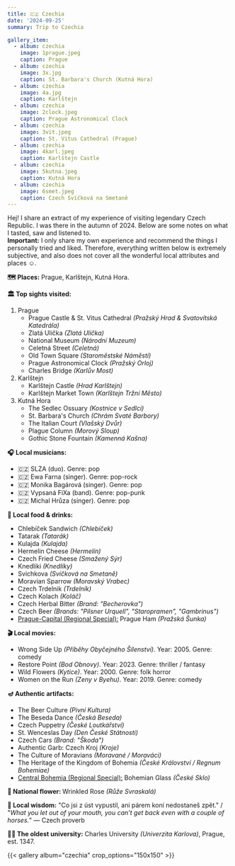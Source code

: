 ```yaml
---
title: 🇨🇿 Czechia
date: '2024-09-25'
summary: Trip to Czechia

gallery_item:
  - album: czechia
    image: 1prague.jpeg
    caption: Prague 
  - album: czechia
    image: 3x.jpg
    caption: St. Barbara's Church (Kutná Hora)
  - album: czechia
    image: 4a.jpg
    caption: Karlštejn  
  - album: czechia
    image: 2clock.jpeg
    caption: Prague Astronomical Clock 
  - album: czechia
    image: 3vit.jpeg
    caption: St. Vitus Cathedral (Prague)
  - album: czechia
    image: 4karl.jpeg
    caption: Karlštejn Castle 
  - album: czechia
    image: 5kutna.jpeg
    caption: Kutná Hora
  - album: czechia
    image: 6smet.jpeg
    caption: Czech Svíčková na Smetaně
---
```

Hej! I share an extract of my experience of visiting legendary Czech Republic. I was there in the autumn of 2024. Below are some notes on what I tasted, saw and listened to.<br>
<b>Important:</b> I only share my own experience and recommend the things I personally tried and liked. Therefore, everything written below is extremely subjective, and also does not cover all the wonderful local attributes and places ☺️.

<b>🗺 Places:</b> Prague, Karlštejn, Kutná Hora.<br>

<b>🏛 Top sights visited: </b>
1. Prague
    - Prague Castle & St. Vitus Cathedral <i>(Pražský Hrad & Svatovítská Katedrála)</i>
    - Zlatá Ulička <i>(Zlatá Ulička)</i>
    - National Museum <i>(Národní Muzeum)</i>
    - Celetná Street <i>(Celetná)</i>
    - Old Town Square <i>(Staroměstské Náměstí)</i>
    - Prague Astronomical Clock <i>(Pražský Orloj)</i>
    - Charles Bridge <i>(Karlův Most)</i>
2. Karlštejn
    - Karlštejn Castle <i>(Hrad Karlštejn)</i>
    - Karlštejn Market Town <i>(Karlštejn Tržní Město)</i>
3. Kutná Hora
    - The Sedlec Ossuary <i>(Kostnice v Sedlci)</i>
    - St. Barbara's Church <i>(Chrám Svaté Barbory)</i>
    - The Italian Court <i>(Vlašský Dvůr)</i>
    - Plague Column <i>(Morový Sloup)</i>
    - Gothic Stone Fountain <i>(Kamenná Kašna)</i>

<b>🎧 Local musicians: </b>
- 🇨🇿 SLZA (duo). Genre: pop
- 🇨🇿 Ewa Farna (singer). Genre: pop-rock
- 🇨🇿 Monika Bagárová (singer). Genre: pop
- 🇨🇿 Vypsaná FiXa (band). Genre: pop-punk
- 🇨🇿 Michal Hrůza (singer). Genre: pop


<b>🥘 Local food & drinks: </b>
- Chlebíček Sandwich <i>(Chlebíček)</i>
- Tatarak <i>(Tatarák)</i>
- Kulajda <i>(Kulajda)</i>
- Hermelin Cheese <i>(Hermelín)</i>
- Czech Fried Cheese <i>(Smažený Sýr)</i>
- Knedliki <i>(Knedlíky)</i>
- Svichkova <i>(Svíčková na Smetaně)</i>
- Moravian Sparrow <i>(Moravský Vrabec)</i>
- Czech Trdelnik <i>(Trdelník)</i>
- Czech Kolach <i>(Koláč)</i>
- Czech Herbal Bitter <i>(Brand: "Becherovka")</i>
- Czech Beer <i>(Brands: "Pilsner Urquell", "Staropramen", "Gambrinus")</i>
- <u>Prague-Capital (Regional Special):</u> Prague Ham <i>(Pražská Šunka)</i>


<b>🎬 Local movies:</b>
- Wrong Side Up <i>(Příběhy Obyčejného Šílenství)</i>. Year: 2005. Genre: comedy
- Restore Point <i>(Bod Obnovy)</i>. Year: 2023. Genre: thriller / fantasy
- Wild Flowers <i>(Kytice)</i>. Year: 2000. Genre: folk horror
- Women on the Run <i>(Zeny v Byehu)</i>. Year: 2019. Genre: comedy


<b>🪔 Authentic artifacts:</b>
- The Beer Culture <i>(Pivní Kultura)</i>
- The Beseda Dance <i>(Česká Beseda)</i>
- Czech Puppetry <i>(České Loutkářství)</i>
- St. Wenceslas Day <i>(Den České Státnosti)</i>
- Czech Cars <i>(Brand: "Škoda")</i>
- Authentic Garb: Czech Kroj <i>(Kroje)</i>
- The Culture of Moravians <i>(Moravané / Moraváci)</i>
- The Heritage of the Kingdom of Bohemia <i>(České Království / Regnum Bohemiae)</i>
- <u>Central Bohemia (Regional Special):</u> Bohemian Glass <i>(České Sklo)</i>


<b>💐 National flower: </b> Wrinkled Rose <i>(Růže Svraskalá)</i>


<b>🦉 Local wisdom:</b> "Co jsi z úst vypustil, ani párem koní nedostaneš zpět." / "<i>What you let out of your mouth, you can't get back even with a couple of horses.</i>" — Czech proverb


<b>👨‍🎓 The oldest university:</b> Charles University <i>(Univerzita Karlova)</i>, Prague, est. 1347. 


{{< gallery album="czechia" crop_options="150x150" >}}
   

